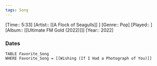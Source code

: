 ```yaml
---
tags: Song  
---
```

[Time:: 5:33]
[Artist:: [[A Flock of Seagulls]] ]
[Genre:: Pop]
[Played:: ]
[Album:: [[Ultimate FM Gold (2022)]]]
[Year:: 2022]
### Dates
````dataview
TABLE Favorite_Song
WHERE Favorite_Song = [[Wishing (If I Had a Photograph of You)]]
````